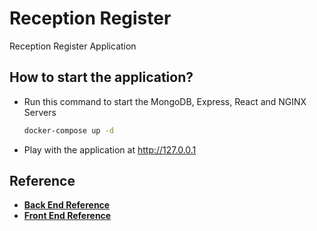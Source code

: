 # Reception Register

Reception Register Application

## How to start the application?

- Run this command to start the MongoDB, Express, React and NGINX Servers
  ```bash
  docker-compose up -d
  ```
- Play with the application at http://127.0.0.1

## Reference

- **[Back End Reference]**
- **[Front End Reference]**

[Back End Reference]: reception_register_api/README.md
[Front End Reference]: reception_register_webui/README.md
